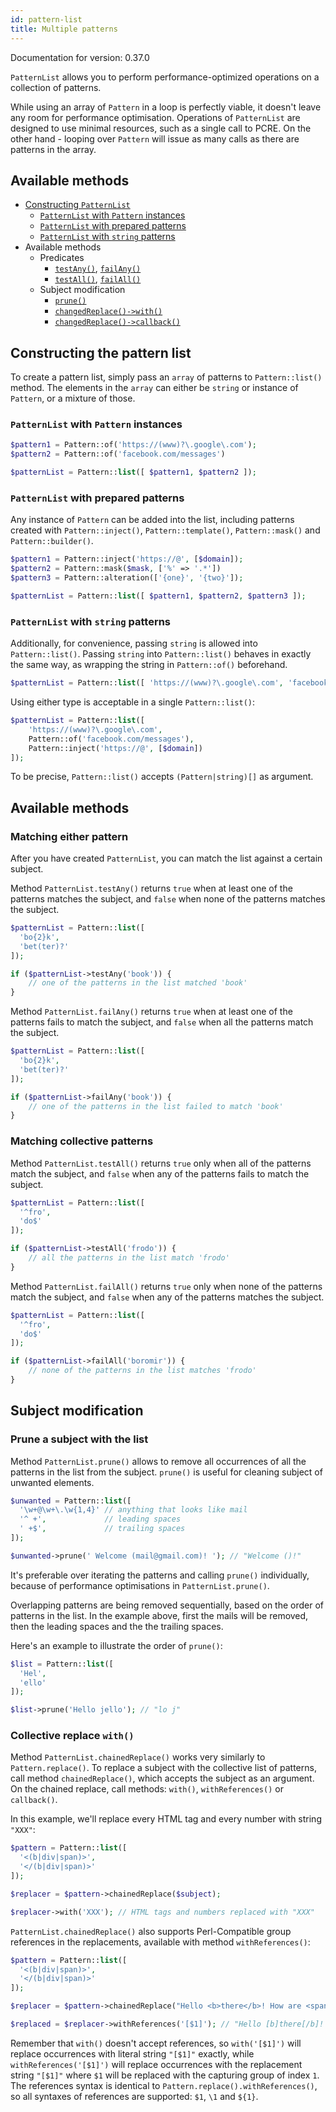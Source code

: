 ```yaml
---
id: pattern-list
title: Multiple patterns
---
```


Documentation for version: 0.37.0

`PatternList` allows you to perform performance-optimized operations on a collection of
patterns.

While using an array of `Pattern` in a loop is perfectly viable, it doesn't leave any room
for performance optimisation. Operations of `PatternList` are designed to use minimal resources,
such as a single call to PCRE. On the other hand - looping over `Pattern` will issue as many 
calls as there are patterns in the array.

## Available methods

- [Constructing `PatternList`](#constructing-the-pattern-list)
    - [`PatternList` with `Pattern` instances](#patternlist-with-pattern-instances)
    - [`PatternList` with prepared patterns](#patternlist-with-prepared-patterns)
    - [`PatternList` with `string` patterns](#patternlist-with-string-patterns)
- Available methods
  - Predicates
      - [`testAny()`], [`failAny()`]
      - [`testAll()`], [`failAll()`]
  - Subject modification
      - [`prune()`](#prune-a-subject-with-the-list)
      - [`changedReplace()->with()`](#collective-replace-with)
      - [`changedReplace()->callback()`](#collective-replace-with-callback)

[`testAny()`]: #matching-either-pattern

[`failAny()`]: #matching-either-pattern

[`testAll()`]: #matching-collective-patterns

[`failAll()`]: #matching-collective-patterns

## Constructing the pattern list

To create a pattern list, simply pass an `array` of patterns to `Pattern::list()` method. The elements
in the `array` can either be `string` or instance of `Pattern`, or a mixture of those.

### `PatternList` with `Pattern` instances

```php
$pattern1 = Pattern::of('https://(www)?\.google\.com');
$pattern2 = Pattern::of('facebook.com/messages')

$patternList = Pattern::list([ $pattern1, $pattern2 ]);
```

### `PatternList` with prepared patterns

Any instance of `Pattern` can be added into the list, including patterns created with `Pattern::inject()`,
`Pattern::template()`, `Pattern::mask()` and `Pattern::builder()`.

```php
$pattern1 = Pattern::inject('https://@', [$domain]);
$pattern2 = Pattern::mask($mask, ['%' => '.*'])
$pattern3 = Pattern::alteration(['{one}', '{two}']);

$patternList = Pattern::list([ $pattern1, $pattern2, $pattern3 ]);
```

### `PatternList` with `string` patterns

Additionally, for convenience, passing `string` is allowed into `Pattern::list()`. 
Passing `string` into `Pattern::list()` behaves in exactly the same way, as wrapping the
string in `Pattern::of()` beforehand.

```php
$patternList = Pattern::list([ 'https://(www)?\.google\.com', 'facebook.com/messages' ]);
```

Using either type is acceptable in a single `Pattern::list()`:

```php
$patternList = Pattern::list([ 
    'https://(www)?\.google\.com', 
    Pattern::of('facebook.com/messages'),
    Pattern::inject('https://@', [$domain])
]);
```

To be precise, `Pattern::list()` accepts `(Pattern|string)[]` as argument.

## Available methods

### Matching either pattern

After you have created `PatternList`, you can match the list against a certain subject.

Method `PatternList.testAny()` returns `true` when at least one of the patterns matches the subject, and `false`
when none of the patterns matches the subject.

```php
$patternList = Pattern::list([
  'bo{2}k',
  'bet(ter)?'
]);

if ($patternList->testAny('book')) {
    // one of the patterns in the list matched 'book'
}
```

Method `PatternList.failAny()` returns `true` when at least one of the patterns fails to match the subject, and `false`
when all the patterns match the subject.

```php
$patternList = Pattern::list([
  'bo{2}k',
  'bet(ter)?'
]);

if ($patternList->failAny('book')) {
    // one of the patterns in the list failed to match 'book'
}
```

### Matching collective patterns

Method `PatternList.testAll()` returns `true` only when all of the patterns match the subject, and `false`
when any of the patterns fails to match the subject.

```php
$patternList = Pattern::list([
  '^fro',
  'do$'
]);

if ($patternList->testAll('frodo')) {
    // all the patterns in the list match 'frodo'
}
```

Method `PatternList.failAll()` returns `true` only when none of the patterns match the subject, and `false`
when any of the patterns matches the subject.

```php
$patternList = Pattern::list([
  '^fro',
  'do$'
]);

if ($patternList->failAll('boromir')) {
    // none of the patterns in the list matches 'frodo'
}
```

## Subject modification

### Prune a subject with the list

Method `PatternList.prune()` allows to remove all occurrences of all the patterns in the list from the subject. 
`prune()` is useful for cleaning subject of unwanted elements.

```php
$unwanted = Pattern::list([
  '\w+@\w+\.\w{1,4}' // anything that looks like mail
  '^ +',             // leading spaces
  ' +$',             // trailing spaces
]);

$unwanted->prune(' Welcome (mail@gmail.com)! '); // "Welcome ()!"
```

It's preferable over iterating the patterns and calling `prune()` individually, because of
performance optimisations in `PatternList.prune()`.

Overlapping patterns are being removed sequentially, based on the order of patterns in the list.
In the example above, first the mails will be removed, then the leading spaces and the the trailing
spaces.

Here's an example to illustrate the order of `prune()`:

```php
$list = Pattern::list([
  'Hel',
  'ello'
]);

$list->prune('Hello jello'); // "lo j"
```

### Collective replace `with()`

Method `PatternList.chainedReplace()` works very similarly to `Pattern.replace()`. To replace
a subject with the collective list of patterns, call method `chainedReplace()`, which accepts the
subject as an argument. On the chained replace, call methods: `with()`, `withReferences()` or `callback()`.

In this example, we'll replace every HTML tag and every number with string `"XXX"`:

```php
$pattern = Pattern::list([
  '<(b|div|span)>',
  '</(b|div|span)>'
]);

$replacer = $pattern->chainedReplace($subject);

$replacer->with('XXX'); // HTML tags and numbers replaced with "XXX"
```

`PatternList.chainedReplace()` also supports Perl-Compatible group references in the replacements, 
available with method `withReferences()`:

```php
$pattern = Pattern::list([
  '<(b|div|span)>',
  '</(b|div|span)>'
]);

$replacer = $pattern->chainedReplace("Hello <b>there</b>! How are <span>you</span>?");

$replaced = $replacer->withReferences('[$1]'); // "Hello [b]there[/b]! How are [span]you[/span]?"
```

Remember that `with()` doesn't accept references, so `with('[$1]')` will replace occurrences with
literal string `"[$1]"` exactly, while `withReferences('[$1]')` will replace occurrences with the
replacement string `"[$1]"` where `$1` will be replaced with the capturing group of index `1`.
The references syntax is identical to `Pattern.replace().withReferences()`, so all syntaxes of
references are supported: `$1`, `\1` and `${1}`.
